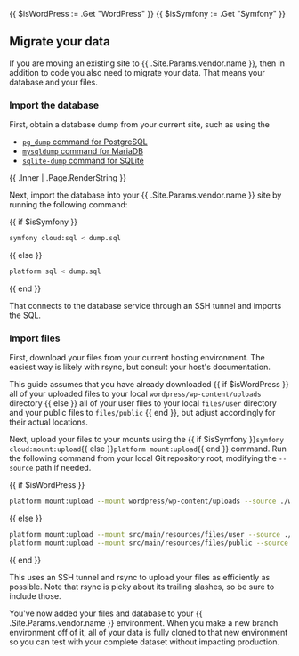 {{ $isWordPress := .Get "WordPress" }}
{{ $isSymfony := .Get "Symfony" }}
## Migrate your data

If you are moving an existing site to {{ .Site.Params.vendor.name }}, then in addition to code you also need to migrate your data.
That means your database and your files.

### Import the database

First, obtain a database dump from your current site,
such as using the
* [`pg_dump` command for PostgreSQL](https://www.postgresql.org/docs/current/app-pgdump.html)
* [`mysqldump` command for MariaDB](https://mariadb.com/kb/en/mysqldump/)
* [`sqlite-dump` command for SQLite](https://www.sqlitetutorial.net/sqlite-dump/)

{{ .Inner | .Page.RenderString }}

Next, import the database into your {{ .Site.Params.vendor.name }} site by running the following command:

{{ if $isSymfony }}
```bash
symfony cloud:sql < dump.sql
```
{{ else }}
```bash
platform sql < dump.sql
```
{{ end }}

That connects to the database service through an SSH tunnel and imports the SQL.

### Import files

First, download your files from your current hosting environment.
The easiest way is likely with rsync, but consult your host's documentation.

This guide assumes that you have already downloaded {{ if $isWordPress }}
all of your uploaded files to your local `wordpress/wp-content/uploads` directory
{{ else }}
all of your user files to your local `files/user` directory and your public files to `files/public`
{{ end }}, but adjust accordingly for their actual locations.

Next, upload your files to your mounts
using the {{ if $isSymfony }}`symfony cloud:mount:upload`{{ else }}`platform mount:upload`{{ end }} command.
Run the following command from your local Git repository root,
modifying the `--source` path if needed.

{{ if $isWordPress }}
```bash
platform mount:upload --mount wordpress/wp-content/uploads --source ./wordpress/wp-content/uploads
```
{{ else }}
```bash
platform mount:upload --mount src/main/resources/files/user --source ./files/user
platform mount:upload --mount src/main/resources/files/public --source ./files/public
```
{{ end }}


This uses an SSH tunnel and rsync to upload your files as efficiently as possible.
Note that rsync is picky about its trailing slashes, so be sure to include those.

You've now added your files and database to your {{ .Site.Params.vendor.name }} environment.
When you make a new branch environment off of it,
all of your data is fully cloned to that new environment
so you can test with your complete dataset without impacting production.
